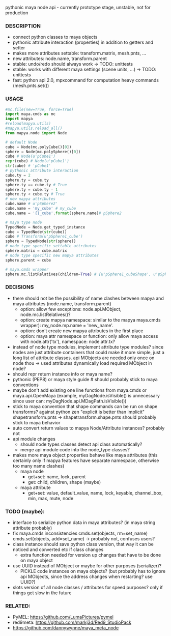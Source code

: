 pythonic maya node api - currently prototype stage, unstable, not for production


### DESCRIPTION
* connect python classes to maya objects
* pythonic attribute interaction (properties) in addition to getters and setter
* makes more attributes settable: transform.matrix, mesh.pnts, ...
* new attributes: node.name, transform.parent
* stable: undo/redo should always work -> TODO: unittests
* stable: works with different maya settings (scene units, ...)  -> TODO: unittests
* fast: python api 2.0, mpxcommand for computation heavy commands (mesh.pnts.set())

### USAGE
```python
#mc.file(new=True, force=True)
import maya.cmds as mc
import mapya
#reload(mapya.utils)
#mapya.utils.reload_all()
from mapya.node import Node

# default Node
cube = Node(mc.polyCube()[0])
sphere = Node(mc.polySphere()[0])
cube # Node(u'pCube1')
repr(cube) # Node(u'pCube1')
str(cube) # 'pCube1'
# pythonic attribute interaction
cube.ty = 2
sphere.ty = cube.ty
sphere.ty == cube.ty # True
sphere.ty = cube.ty - 1
sphere.ty < cube.ty # True
# new mapya attributes
cube.name # u'pSphere2'
cube.name = 'my_cube' # my_cube
cube.name = '{}_cube'.format(sphere.name)# pSphere2

# maya type node 
TypedNode = Node.get_typed_instance
cube = TypedNode(str(cube))
cube # Transform(u'pSphere1_cube')
sphere = TypedNode(str(sphere))
# node type specific settable attributes
sphere.matrix = cube.matrix
# node type specific new mapya attributes
sphere.parent = cube

# maya.cmds wrapper
sphere.mc.listRelatives(children=True) # [u'pSphere1_cubeShape', u'pSphere1']

```

### DECISIONS
* there should not be the possibility of name clashes between mapya and maya attributes (node.name, transform.parent) 
  * option: allow few exceptions: node.api.MObject, node.mc.listRelatives()?
  * option: create mapya namespace: similar to the mapya maya.cmds wrapper): my_node.mp.name = 'new_name'.
  * option: don't create new mapya attributes in the first place
  * option: maya attr namespace or function: only allow maya access with node.attr('tx'), namespace: node.attr.tx?
* instead of node type modules, implement attribute type modules? since nodes are just attribute containers that could make it more simple, just a long list of attribute classes. api MObjects are needed only once on node thou -> used attributes dynamically load required MObject in node?
* should repr return instance info or maya name?
* pythonic (PEP8) or maya style guide # should probably stick to maya conventions
* maybe don't add existing one line functions from maya.cmds or maya.api.OpenMaya (example, myDagNode.isVisible() is unnecessary since user can: myDagNode.api.MDagPath.isVisible())
* stick to maya convention that shape commands can be run on shape transforms? against python zen "explicit is better than implicit" shapetransform.pnts -> shapetransform.shape.pnts should probably stick to maya behavior
* auto convert return values to mapya Node/Attribute instances? probably not
* api module changes
  * should node types classes detect api class automatically?
  * merge api module code into the node_type classes?
* makes more maya object properties behave like maya attributes (this certainly only if mapya features have separate namespace, otherwise too many name clashes)
  * maya node
    * get+set: name, lock, parent
    * get: child, children, shape (maybe)
  * maya attribute
    * get+set: value, default_value, name, lock, keyable, channel_box, min, max, mute, node


### TODO (maybe):
* interface to serialize python data in maya attributes? (in maya string attribute probably)
* fix maya.cmds inconsistencies cmds.set(objects, rm=set_name) cmds.set(objects, add=set_name) -> probably not, confuses users?
* class instance should save python class version, that way it can be noticed and converted etc if class changes
  * extra function needed for version up changes that have to be done on maya object
* use UUID instead of MObject or maybe for other purposes (serializer)?
  * PICKLE code instances on maya objects? (but probably has to ignore api MObjects, since the address changes when restarting? use UUID?)
* slots version of all node classes / attributes for speed purposes? only if things get slow in the future


### RELATED:
* PyMEL: https://github.com/LumaPictures/pymel
* red9meta: https://github.com/markj3d/Red9_StudioPack
* https://github.com/dannywynne/maya_meta_node
